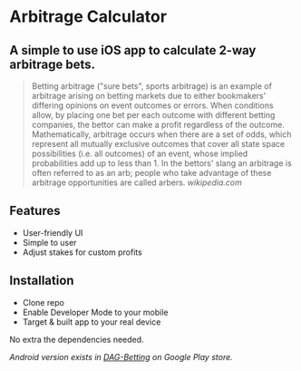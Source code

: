 # Arbitrage Calculator
## A simple to use iOS app to calculate 2-way arbitrage bets.

> Betting arbitrage ("sure bets", sports arbitrage) is an example of arbitrage arising on betting markets due to either bookmakers' differing opinions on event outcomes or errors. When conditions allow, by placing one bet per each outcome with different betting companies, the bettor can make a profit regardless of the outcome. Mathematically, arbitrage occurs when there are a set of odds, which represent all mutually exclusive outcomes that cover all state space possibilities (i.e. all outcomes) of an event, whose implied probabilities add up to less than 1. In the bettors' slang an arbitrage is often referred to as an arb; people who take advantage of these arbitrage opportunities are called arbers. *wikipedia.com*

## Features

- User-friendly UI
- Simple to user
- Adjust stakes for custom profits

## Installation

- Clone repo
- Enable Developer Mode to your mobile
- Target & built app to your real device

No extra the dependencies needed.

*Android version exists in [DAG-Betting](https://play.google.com/store/apps/developer?id=ntagks) on Google Play store.*